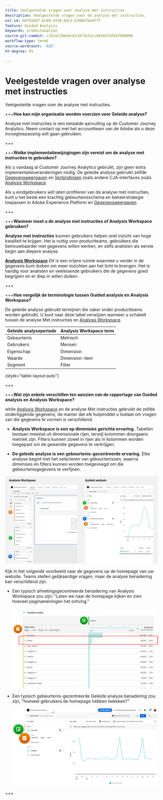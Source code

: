 ```yaml
---
title: Veelgestelde vragen over analyse met instructies
description: Veelgestelde vragen over de analyse met instructies.
exl-id: b6f92d47-6c09-4338-9dc5-b30bbfbe9f7f
feature: Guided Analysis
keywords: productanalyse
source-git-commit: c343a729de4cb13473a7acc04e837b5e5f69809b
workflow-type: tm+mt
source-wordcount: '425'
ht-degree: 0%

---
```


# Veelgestelde vragen over analyse met instructies

Veelgestelde vragen over de analyse met instructies.

+++**Hoe kan mijn organisatie worden voorzien voor Geleide analyse?**

Analyse met instructies is een betaalde aanvulling op de Customer Journey Analytics. Neem contact op met het accountteam van de Adobe als u deze invoegtoepassing wilt gaan gebruiken.

+++

+++**Welke implementatiewijzigingen zijn vereist om de analyse met instructies te gebruiken?**

Als u vandaag al Customer Journey Analytics gebruikt, zijn geen extra implementatieveranderingen nodig. De geleide analyse gebruikt zelfde [Gegevensweergaven](../data-views/data-views.md) en [Verbindingen](../connections/overview.md) zoals andere CJA-interfaces zoals [Analysis Workspace](../analysis-workspace/home.md).

Als u eindgebruikers wilt laten profiteren van de analyse met instructies, kunt u het beste een krachtig gebeurtenisschema en beheerstrategie toepassen in Adobe Experience Platform en [Gegevensweergaven](../data-views/data-views.md).

+++

+++**Wanneer moet u de analyse met instructies of Analysis Workspace gebruiken?**

**Analyse met instructies** kunnen gebruikers helpen snel inzicht van hoge kwaliteit te krijgen. Het is nuttig voor productteams, gebruikers die betrouwbaarder met gegevens willen werken, en zelfs analisten als eerste begin aan diepere analyse.

**[Analysis Workspace](../analysis-workspace/home.md)** Dit is een vrijere ruimte waarmee u verder in de gegevens kunt duiken om meer inzichten aan het licht te brengen. Het is handig voor analisten en veeleisende gebruikers die de gegevens goed begrijpen en er diep in willen duiken.

+++

+++**Hoe vergelijk de terminologie tussen Guided analysis en Analysis Workspace?**

De geleide analyse gebruikt termijnen die vaker onder productteams worden gebruikt. U kunt naar deze tabel verwijzen wanneer u schakelt tussen de analyse Met instructies en [Analysis Workspace](../analysis-workspace/home.md).

| Geleide analyseperiode | Analysis Workspace term |
| --- | --- |
| Gebeurtenis | Metrisch |
| Gebruikers | Mensen |
| Eigenschap | Dimension |
| Waarde | Dimension-item |
| Segment | Filter |

{style="table-layout:auto"}

+++

+++**Wat zijn enkele verschillen ten aanzien van de rapportage van Guided analysis en Analysis Workspace?**

while [Analysis Workspace](../analysis-workspace/home.md) en de analyse Met instructies gebruikt de zelfde onderliggende gegevens, de manier dat elk hulpmiddel u toelaat om vragen van die gegevens te vormen is verschillend.

* **Analysis Workspace is een op dimensies gerichte ervaring.** Tabellen bestaan meestal uit dimensionale rijen, terwijl kolommen doorgaans metriek zijn. Filters kunnen zowel in rijen als in kolommen worden toegepast om de gewenste gegevens te verkrijgen.

* **De geleide analyse is een gebeurtenis-gecentreerde ervaring.** Elke analyse begint met het selecteren van gebeurtenissen, waarna dimensies en filters kunnen worden toegevoegd om die gebeurtenisgegevens te verfijnen.

![Analysis Workspace- en Guided-analyseweergaven](assets/structure.png)

Kijk in het volgende voorbeeld naar de gegevens op de homepage van uw website. Teams stellen gelijkaardige vragen, maar de analyse benadering kan verschillend zijn.

* Een typisch afmetingsgecentreerde benadering van Analysis Workspace zou zijn: &quot;Laten we naar de homepage kijken en zien hoeveel paginameningen het ontving.&quot;

  ![Dimension gecentreerd](assets/dimension-centered.png)

* Een typisch gebeurtenis-gecentreerde Geleide analyse benadering zou zijn, &quot;hoeveel gebruikers de homepage hebben bekeken?&quot;

  ![Gebeurtenis gecentreerd](assets/event-centered.png)

+++
